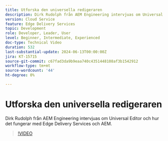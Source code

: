 ```yaml
---
title: Utforska den universella redigeraren
description: Dirk Rudolph från AEM Engineering intervjuas om Universal Editor och Edge Delivery Services.
version: Cloud Service
feature: Edge Delivery Services
topic: Development
role: Developer, Leader, User
level: Beginner, Intermediate, Experienced
doc-type: Technical Video
duration: 532
last-substantial-update: 2024-06-13T00:00:00Z
jira: KT-15715
source-git-commit: c67fad3da9b9eaa740c4351448108af3b1542912
workflow-type: tm+mt
source-wordcount: '44'
ht-degree: 0%

---
```



# Utforska den universella redigeraren

Dirk Rudolph från AEM Engineering intervjuas om Universal Editor och hur det fungerar med Edge Delivery Services och AEM.

>[!VIDEO](https://video.tv.adobe.com/v/3429656/?learn=on)

